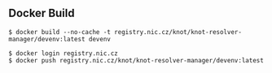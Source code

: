 Docker Build
------------

```
$ docker build --no-cache -t registry.nic.cz/knot/knot-resolver-manager/devenv:latest devenv

$ docker login registry.nic.cz
$ docker push registry.nic.cz/knot/knot-resolver-manager/devenv:latest
```
